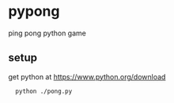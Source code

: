 # pypong
ping pong python game
## setup
get python at https://www.python.org/download
```BASH
  python ./pong.py
```
